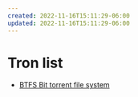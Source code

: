 ```yaml
---
created: 2022-11-16T15:11:29-06:00
updated: 2022-11-16T15:11:29-06:00
---
```

# Tron list

* [BTFS Bit torrent file system](https://docs.btfs.io/docs/storage-rental)